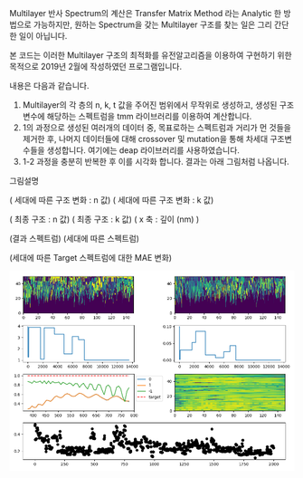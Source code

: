 Multilayer 반사 Spectrum의 계산은 Transfer Matrix Method 라는 Analytic 한 방법으로 가능하지만,
원하는 Spectrum을 갖는 Multilayer 구조를 찾는 일은 그리 간단한 일이 아닙니다.

본 코드는 이러한 Multilayer 구조의 최적화를 유전알고리즘을 이용하여 구현하기 위한 목적으로
2019년 2월에 작성하였던 프로그램입니다.

내용은 다음과 같습니다.
1. Multilayer의 각 층의 n, k, t 값을 주어진 범위에서 무작위로 생성하고, 생성된 구조변수에 해당하는 스펙트럼을 tmm 라이브러리를 이용하여 계산합니다.
2. 1의 과정으로 생성된 여러개의 데이터 중, 목표로하는 스펙트럼과 거리가 먼 것들을 제거한 후, 나머지 데이터들에 대해 crossover 및 mutation을 통해 차세대 구조변수들을 생성합니다. 여기에는 deap 라이브러리를 사용하였습니다.
3. 1-2 과정을 충분히 반복한 후 이를 시각화 합니다. 결과는 아래 그림처럼 나옵니다.



그림설명

( 세대에 따른 구조 변화 : n 값)  ( 세대에 따른 구조 변화 : k 값)

( 최종 구조 : n 값)             ( 최종 구조 : k 값) ( x 축 : 깊이 (nm) )

(결과 스펙트럼)                 (세대에 따른 스펙트럼)

(세대에 따른 Target 스펙트럼에 대한 MAE 변화)


![Figure_1](https://github.com/active02/Evolution-Multilayer/blob/master/result.png)




